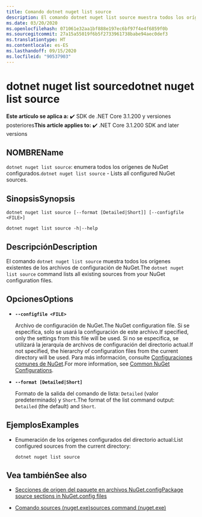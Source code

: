 ```yaml
---
title: Comando dotnet nuget list source
description: El comando dotnet nuget list source muestra todos los orígenes existentes de los archivos de configuración de NuGet.
ms.date: 03/20/2020
ms.openlocfilehash: 071061e32aa1bf888e197ec6bf97f4e4f6859f0b
ms.sourcegitcommit: 27a15a55019f6b5f2733961738babe94aec0def3
ms.translationtype: HT
ms.contentlocale: es-ES
ms.lasthandoff: 09/15/2020
ms.locfileid: "90537903"
---
```

# <a name="dotnet-nuget-list-source"></a><span data-ttu-id="d884e-103">dotnet nuget list source</span><span class="sxs-lookup"><span data-stu-id="d884e-103">dotnet nuget list source</span></span>

<span data-ttu-id="d884e-104">**Este artículo se aplica a:** ✔️ SDK de .NET Core 3.1.200 y versiones posteriores</span><span class="sxs-lookup"><span data-stu-id="d884e-104">**This article applies to:** ✔️ .NET Core 3.1.200 SDK and later versions</span></span>

## <a name="name"></a><span data-ttu-id="d884e-105">NOMBRE</span><span class="sxs-lookup"><span data-stu-id="d884e-105">Name</span></span>

<span data-ttu-id="d884e-106">`dotnet nuget list source`: enumera todos los orígenes de NuGet configurados.</span><span class="sxs-lookup"><span data-stu-id="d884e-106">`dotnet nuget list source` - Lists all configured NuGet sources.</span></span>

## <a name="synopsis"></a><span data-ttu-id="d884e-107">Sinopsis</span><span class="sxs-lookup"><span data-stu-id="d884e-107">Synopsis</span></span>

```dotnetcli
dotnet nuget list source [--format [Detailed|Short]] [--configfile <FILE>]

dotnet nuget list source -h|--help
```

## <a name="description"></a><span data-ttu-id="d884e-108">Descripción</span><span class="sxs-lookup"><span data-stu-id="d884e-108">Description</span></span>

<span data-ttu-id="d884e-109">El comando `dotnet nuget list source` muestra todos los orígenes existentes de los archivos de configuración de NuGet.</span><span class="sxs-lookup"><span data-stu-id="d884e-109">The `dotnet nuget list source` command lists all existing sources from your NuGet configuration files.</span></span>

## <a name="options"></a><span data-ttu-id="d884e-110">Opciones</span><span class="sxs-lookup"><span data-stu-id="d884e-110">Options</span></span>

- **`--configfile <FILE>`**

  <span data-ttu-id="d884e-111">Archivo de configuración de NuGet.</span><span class="sxs-lookup"><span data-stu-id="d884e-111">The NuGet configuration file.</span></span> <span data-ttu-id="d884e-112">Si se especifica, solo se usará la configuración de este archivo.</span><span class="sxs-lookup"><span data-stu-id="d884e-112">If specified, only the settings from this file will be used.</span></span> <span data-ttu-id="d884e-113">Si no se especifica, se utilizará la jerarquía de archivos de configuración del directorio actual.</span><span class="sxs-lookup"><span data-stu-id="d884e-113">If not specified, the hierarchy of configuration files from the current directory will be used.</span></span> <span data-ttu-id="d884e-114">Para más información, consulte [Configuraciones comunes de NuGet](/nuget/consume-packages/configuring-nuget-behavior).</span><span class="sxs-lookup"><span data-stu-id="d884e-114">For more information, see [Common NuGet Configurations](/nuget/consume-packages/configuring-nuget-behavior).</span></span>

- **`--format [Detailed|Short]`**

  <span data-ttu-id="d884e-115">Formato de la salida del comando de lista: `Detailed` (valor predeterminado) y `Short`.</span><span class="sxs-lookup"><span data-stu-id="d884e-115">The format of the list command output: `Detailed` (the default) and `Short`.</span></span>

## <a name="examples"></a><span data-ttu-id="d884e-116">Ejemplos</span><span class="sxs-lookup"><span data-stu-id="d884e-116">Examples</span></span>

- <span data-ttu-id="d884e-117">Enumeración de los orígenes configurados del directorio actual:</span><span class="sxs-lookup"><span data-stu-id="d884e-117">List configured sources from the current directory:</span></span>

  ```dotnetcli
  dotnet nuget list source
  ```

## <a name="see-also"></a><span data-ttu-id="d884e-118">Vea también</span><span class="sxs-lookup"><span data-stu-id="d884e-118">See also</span></span>

- [<span data-ttu-id="d884e-119">Secciones de origen del paquete en archivos NuGet.config</span><span class="sxs-lookup"><span data-stu-id="d884e-119">Package source sections in NuGet.config files</span></span>](/nuget/reference/nuget-config-file#package-source-sections)

- [<span data-ttu-id="d884e-120">Comando sources (nuget.exe)</span><span class="sxs-lookup"><span data-stu-id="d884e-120">sources command (nuget.exe)</span></span>](/nuget/reference/cli-reference/cli-ref-sources)
